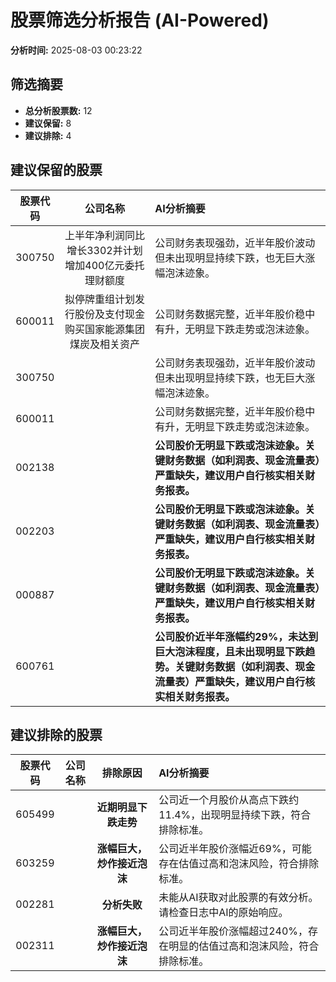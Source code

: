 # 股票筛选分析报告 (AI-Powered)

**分析时间:** 2025-08-03 00:23:22

## 筛选摘要

- **总分析股票数:** 12
- **建议保留:** 8
- **建议排除:** 4

## 建议保留的股票

| 股票代码 | 公司名称 | AI分析摘要 |
|:---:|:---:|:---|
| 300750 | 上半年净利润同比增长3302并计划增加400亿元委托理财额度 | 公司财务表现强劲，近半年股价波动但未出现明显持续下跌，也无巨大涨幅泡沫迹象。 |
| 600011 | 拟停牌重组计划发行股份及支付现金购买国家能源集团煤炭及相关资产 | 公司财务数据完整，近半年股价稳中有升，无明显下跌走势或泡沫迹象。 |
| 300750 |  | 公司财务表现强劲，近半年股价波动但未出现明显持续下跌，也无巨大涨幅泡沫迹象。 |
| 600011 |  | 公司财务数据完整，近半年股价稳中有升，无明显下跌走势或泡沫迹象。 |
| 002138 |  | **公司股价无明显下跌或泡沫迹象。关键财务数据（如利润表、现金流量表）严重缺失，建议用户自行核实相关财务报表。** |
| 002203 |  | **公司股价无明显下跌或泡沫迹象。关键财务数据（如利润表、现金流量表）严重缺失，建议用户自行核实相关财务报表。** |
| 000887 |  | **公司股价无明显下跌或泡沫迹象。关键财务数据（如利润表、现金流量表）严重缺失，建议用户自行核实相关财务报表。** |
| 600761 |  | **公司股价近半年涨幅约29%，未达到巨大泡沫程度，且未出现明显下跌趋势。关键财务数据（如利润表、现金流量表）严重缺失，建议用户自行核实相关财务报表。** |

## 建议排除的股票

| 股票代码 | 公司名称 | 排除原因 | AI分析摘要 |
|:---:|:---:|:---:|:---|
| 605499 |  | **近期明显下跌走势** | 公司近一个月股价从高点下跌约11.4%，出现明显持续下跌，符合排除标准。 |
| 603259 |  | **涨幅巨大，炒作接近泡沫** | 公司近半年股价涨幅近69%，可能存在估值过高和泡沫风险，符合排除标准。 |
| 002281 |  | **分析失败** | 未能从AI获取对此股票的有效分析。请检查日志中AI的原始响应。 |
| 002311 |  | **涨幅巨大，炒作接近泡沫** | 公司近半年股价涨幅超过240%，存在明显的估值过高和泡沫风险，符合排除标准。 |
